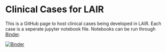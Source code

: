 # Clinical Cases for LAIR

This is a GitHub page to host clinical cases being developed in LAIR. Each case is a seperate jupyter notebook file. Notebooks can be run through [Binder](https://mybinder.readthedocs.io/en/latest/). 

[![Binder](https://mybinder.org/badge_logo.svg)](https://mybinder.org/v2/gh/e-cui/Clinical-Cases-LAIR/master?filepath=Clinical%20Case%20-%20Asthma%20Expenditure%20(1).ipynb)

